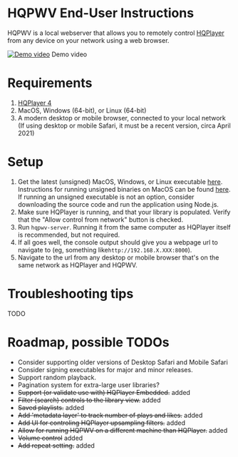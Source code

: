 
# HQPWV End-User Instructions  

HQPWV is a local webserver that allows you to remotely control <a href="https://www.signalyst.com/consumer.html" target="_blank">HQPlayer</a> from any device on your network using a web browser.

[![Demo video](https://i.vimeocdn.com/video/1226369138?mw=1200&mh=750)](https://vimeo.com/593569610 "Demo video")
Demo video

# Requirements    
1. <a href="https://www.signalyst.com/consumer.html" target="_blank">HQPlayer 4</a>
2. MacOS, Windows (64-bit), or Linux (64-bit)
3. A modern desktop or mobile browser, connected to your local network
   (If using desktop or mobile Safari, it must be a recent version, circa April 2021)
  
# Setup  
1. Get the latest (unsigned) MacOS, Windows, or Linux executable [here](https://github.com/zeropointnine/hqpwv/releases). Instructions for running unsigned binaries on MacOS can be found [here](https://support.apple.com/guide/mac-help/open-a-mac-app-from-an-unidentified-developer-mh40616/mac). If running an unsigned executable is not an option, consider downloading the source code and run the application using Node.js.
2. Make sure HQPlayer is running, and that your library is populated. Verify that the "Allow control from network" button is checked.
3. Run `hqpwv-server`. Running it from the same computer as HQPlayer itself is recommended, but not required.
4. If all goes well, the console output should give you a webpage url to navigate to (eg, something like`http://192.168.X.XXX:8000`).
5. Navigate to the url from any desktop or mobile browser that's on the same network as HQPlayer and HQPWV.
  
# Troubleshooting tips  
TODO
 
# Roadmap, possible TODOs
- Consider supporting older versions of Desktop Safari and Mobile Safari
- Consider signing executables for major and minor releases.
- Support random playback.
- Pagination system for extra-large user libraries?
- ~~Support (or validate use with) HQPlayer Embedded.~~ added
- ~~Filter (search) controls to the library view.~~ added
- ~~Saved playlists.~~ added
- ~~Add 'metadata layer' to track number of plays and likes.~~ added
- ~~Add UI for controling HQPlayer upsampling filters.~~ added
- ~~Allow for running HQPWV on a different machine than HQPlayer.~~ added
- ~~Volume control~~ added
- ~~Add repeat setting.~~ added
